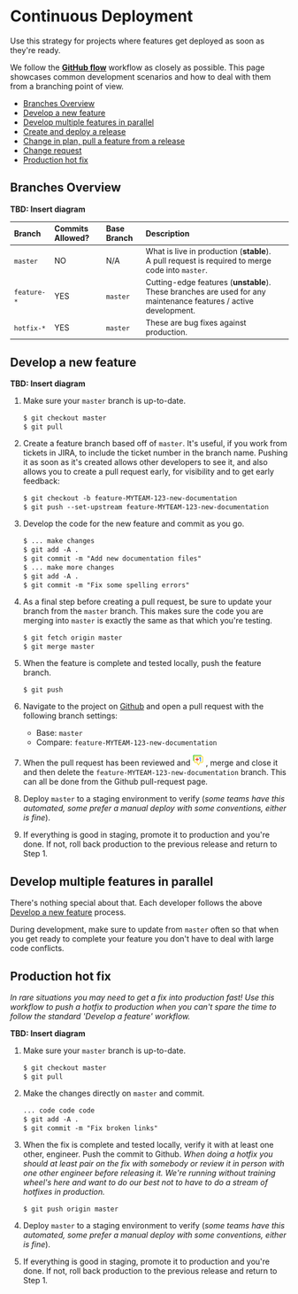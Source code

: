 # Continuous Deployment

Use this strategy for projects where features get deployed as soon as they're ready.

We follow the [**GitHub flow**](https://guides.github.com/introduction/flow/)
workflow as closely as possible. This page showcases common development scenarios
and how to deal with them from a branching point of view.

- [Branches Overview](#branches-overview)
- [Develop a new feature](#develop-a-new-feature)
- [Develop multiple features in parallel](#develop-multiple-features-in-parallel)
- [Create and deploy a release](#create-and-deploy-a-release)
- [Change in plan, pull a feature from a release](#change-in-plan-pull-a-feature-from-a-release)
- [Change request](#change-request)
- [Production hot fix](#production-hot-fix)

## Branches Overview

**TBD: Insert diagram**

| Branch           | Commits Allowed? | Base Branch      | Description    |
| :----------------|:-----------------|:-----------------|:---------------|
| `master`         | NO               | N/A              | What is live in production (**stable**).<br/>A pull request is required to merge code into `master`. |
| `feature-*`      | YES              | `master`        | Cutting-edge features (**unstable**). These branches are used for any maintenance features / active development. |
| `hotfix-*`       | YES              | `master`         | These are bug fixes against production.<br/> |

## Develop a new feature

**TBD: Insert diagram**

1. Make sure your `master` branch is up-to-date.

   ```
   $ git checkout master
   $ git pull
   ```

1. Create a feature branch based off of `master`. It's useful, if you work
from tickets in JIRA, to include the ticket number in the branch name. Pushing
it as soon as it's created allows other developers to see it, and also allows
you to create a pull request early, for visibility and to get early feedback:

   ```
   $ git checkout -b feature-MYTEAM-123-new-documentation
   $ git push --set-upstream feature-MYTEAM-123-new-documentation
   ```

1. Develop the code for the new feature and commit as you go.

   ```
   $ ... make changes
   $ git add -A .
   $ git commit -m "Add new documentation files"
   $ ... make more changes
   $ git add -A .
   $ git commit -m "Fix some spelling errors"
   ```

1. As a final step before creating a pull request, be sure to update your branch
from the `master` branch. This makes sure the code you are merging into `master`
is exactly the same as that which you're testing.

   ```
   $ git fetch origin master
   $ git merge master
   ```

1. When the feature is complete and tested locally, push the feature branch.

   ```
   $ git push
   ```

1. Navigate to the project on [Github](www.github.com) and open a pull request
with the following branch settings:
   * Base: `master`
   * Compare: `feature-MYTEAM-123-new-documentation`

1. When the pull request has been reviewed and ![+1'd](images/plus1.png)
, merge and close it and then delete the `feature-MYTEAM-123-new-documentation`
branch. This can all be done from the Github pull-request page.

1. Deploy `master` to a staging environment to verify (_some teams have this
    automated, some prefer a manual deploy with some conventions, either is fine_).

1. If everything is good in staging, promote it to production and you're done.
If not, roll back production to the previous release and return to Step 1.

## Develop multiple features in parallel

There's nothing special about that. Each developer follows the above
[Develop a new feature](#develop-a-new-feature) process.

During development, make sure to update from `master` often so that when you
get ready to complete your feature you don't have to deal with large code
conflicts.

## Production hot fix

*In rare situations you may need to get a fix into production fast! Use this
workflow to push a hotfix to production when you can't spare the time to
follow the standard 'Develop a feature' workflow.*

**TBD: Insert diagram**

1. Make sure your `master` branch is up-to-date.

   ```
   $ git checkout master
   $ git pull
   ```

1. Make the changes directly on `master` and commit.

   ```
   ... code code code
   $ git add -A .
   $ git commit -m "Fix broken links"
   ```

1. When the fix is complete and tested locally, verify it with at least one other,
engineer. Push the commit to Github.
   *When doing a hotfix you should at _least_ pair on the fix with somebody or
   review it in person with one other engineer before releasing it. We're
   running without training wheel's here and want to do our best not to have to
   do a stream of hotfixes in production.*

   ```
   $ git push origin master
   ```

1. Deploy `master` to a staging environment to verify (_some teams have this
automated, some prefer a manual deploy with some conventions, either is fine_).

1. If everything is good in staging, promote it to production and you're done.
If not, roll back production to the previous release and return to Step 1.
